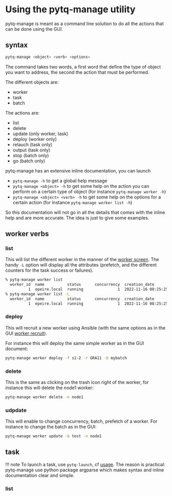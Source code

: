 # Using the pytq-manage utility

pytq-manage is meant as a command line solution to do all the actions that can be done using the GUI. 

## syntax

```bash
pytq-manage <object> <verb> <options>
```

The command takes two words, a first word that define the type of object you want to address, the second the action that must be performed. 

The different objects are:

- worker
- task
- batch

The actions are:

- list
- delete
- update (only worker, task)
- deploy (worker only)
- relauch (task only)
- output (task only)
- stop (batch only)
- go (batch only)
 

pytq-manage has an extensive inline documentation, you can launch 

- `pytq-manage -h` to get a global help message
- `pytq-manage <object> -h` to get some help on the action you can perform on a certain type of object (for instance `pytq-manage worker -h`)
- `pytq-manage <object> <verb> -h` to get some help on the options for a certain action (for instance `pytq-manage worker list -h`)

So this documentation will not go in all the details that comes with the inline help and are more accurate. The idea is just to give some examples.
## worker verbs

### list 

This will list the different worker in the manner of the [worker screen](gui.md#worker-screen-httpui). The handy `-L` option will display all the attributes (prefetch, and the different counters for the task success or failures).

```bash
% pytq-manage worker list   
  worker_id  name          status      concurrency  creation_date               last_contact_date           batch
          1  epeire.local  running               1  2022-11-16 08:25:25.747354  2022-11-16 08:28:14.738917  Default
% pytq-manage worker list -L
  worker_id  name          status      concurrency  creation_date               last_contact_date           batch      prefetch  assigned    accepted    running    failed    succeeded
          1  epeire.local  running               1  2022-11-16 08:25:25.747354  2022-11-16 08:27:42.418281  Default           0
```

### deploy

This will recruit a new worker using Ansible (with the same options as in the GUI [worker recruit](gui.md#recruiting)).

For instance this will deploy the same simple worker as in the GUI document:
```bash
pytq-manage worker deploy -f s1-2 -r GRA11 -b mybatch
```

### delete

This is the same as clicking on the trash icon right of the worker, for instance this will delete the node1 worker:
```bash
pytq-manage worker delete -n node1
```

### udpdate

This will enable to change concurrency, batch, prefetch of a worker. For instance to change the batch as in the GUI:
```bash
pytq-manage worker update -b test -n node1
```

## task

!!! note
    To launch a task, use `pytq-launch`, cf [usage](usage.md#queuing-a-task). The reason is practical: pytq-manage use python package argparse which makes syntax and inline documentation clear and simple. 
### list
